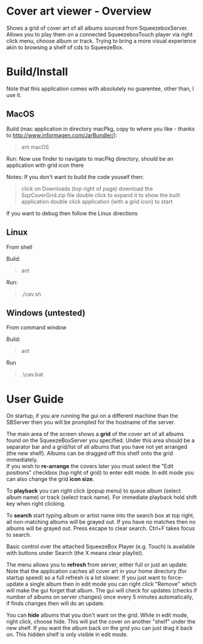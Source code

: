 # Cover art viewer - Overview

Shows a grid of cover art of all albums sourced from SqueezeboxServer.
Allows you to play them on a connected SqueezeboxTouch player via right click menu, choose album or track.
Trying to bring a more visual experience akin to browsing a shelf of cds to SqueezeBox.

# Build/Install

Note that this application comes with absolutely no guarentee, other than, I use it.

## MacOS

Build (mac application in directory macPkg, copy to where you like - thanks to http://www.informagen.com/JarBundler/):

> ant macOS

Run:
Now use finder to navigate to macPkg directory, should be an application with grid icon there

Notes:
If you don't want to build the code youself then:
> click on Downloads (top right of page)
> download the SqzCoverGrid.zip file
> double click to expand it to show the built application
> double click application (with a grid icon) to start

If you want to debug then follow the Linux directions

## Linux
From shell

Build:

> ant

Run:

> ./cav.sh


## Windows (untested)
From command window

Build:

> ant

Run

> .\cav.bat


# User Guide

On startup, if you are running the gui on a different machine than the SBServer then you will be prompted for the hostname of the server.

The main area of the screen shows a **grid** of the cover art of all albums found on the SqueezeBoxServer you specified.
Under this area should be a separator bar and a grid/list of all albums that you have not yet arranged (the new shelf).
Albums can be dragged off this shelf onto the grid immediately.   
If you wish to **re-arrange** the covers later you must select the "Edit positions" checkbox (top right of grid) to enter edit mode.
In edit mode you can also change the grid **icon size**.

To **playback** you can right click (popup menu) to queue album (select album name) or track (select track name).
For immediate playback hold shift key when right clicking.

To **search** start typing album or artist name into the search box at top right, all non-matching albums will be grayed out.
If you have no matches then no albums will be grayed out.  Press escape to clear search.  Ctrl+F takes focus to search.

Basic control over the attached SqueezeBox Player (e.g. Touch) is available with buttons under Search (the X means clear playlist).

The menu allows you to **refresh** from server, either full or just an update.  Note that the application caches all cover art
in your home directory (for startup speed) so a full refresh is a lot slower.
If  you just want to force-update a single album then in edit mode you can right click "Remove" which will make the gui forget that album.
The gui will check for updates (checks if number of albums on server changes) once every 5 minutes automatically, if finds changes then
will do an update.

You can **hide** albums that you don't want on the grid.  While in edit mode, right click, choose hide.  This will put the cover
on another "shelf" under the new shelf.  If you want the album back on the grid  you can just drag it back on.
This hidden shelf is only visible in edit mode.


